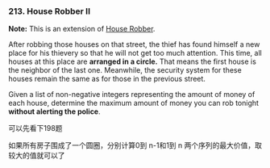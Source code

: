 ### 213. House Robber II

**Note:** This is an extension of [House Robber](https://leetcode.com/problems/house-robber/).

After robbing those houses on that street, the thief has found himself a new place for his thievery so that he will not get too much attention. This time, all houses at this place are **arranged in a circle.** That means the first house is the neighbor of the last one. Meanwhile, the security system for these houses remain the same as for those in the previous street.

Given a list of non-negative integers representing the amount of money of each house, determine the maximum amount of money you can rob tonight **without alerting the police**.

可以先看下198题

如果所有房子围成了一个圆圈，分别计算0到 n-1和1到 n 两个序列的最大价值，取较大的值就可以了